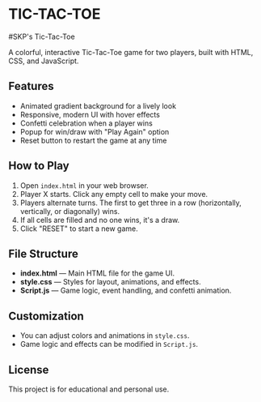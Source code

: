 # TIC-TAC-TOE
#SKP's Tic-Tac-Toe

A colorful, interactive Tic-Tac-Toe game for two players, built with HTML, CSS, and JavaScript.

## Features

- Animated gradient background for a lively look
- Responsive, modern UI with hover effects
- Confetti celebration when a player wins
- Popup for win/draw with "Play Again" option
- Reset button to restart the game at any time

## How to Play

1. Open `index.html` in your web browser.
2. Player X starts. Click any empty cell to make your move.
3. Players alternate turns. The first to get three in a row (horizontally, vertically, or diagonally) wins.
4. If all cells are filled and no one wins, it's a draw.
5. Click "RESET" to start a new game.

## File Structure

- **index.html** — Main HTML file for the game UI.
- **style.css** — Styles for layout, animations, and effects.
- **Script.js** — Game logic, event handling, and confetti animation.

## Customization

- You can adjust colors and animations in `style.css`.
- Game logic and effects can be modified in `Script.js`.

## License

This project is for educational and personal use.
